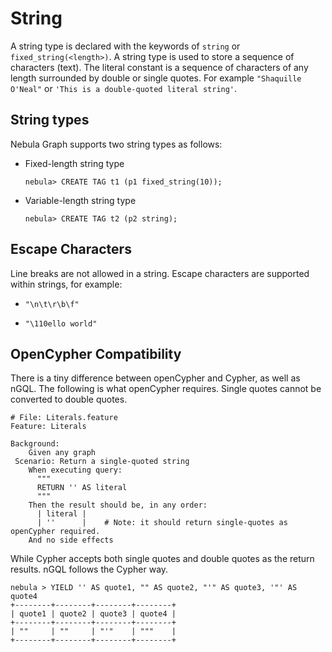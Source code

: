 # String

A string type is declared with the keywords of `string` or `fixed_string(<length>)`. A string type is used to store a sequence of characters (text). The literal constant is a sequence of characters of any length surrounded by double or single quotes. For example `"Shaquille O'Neal"` or `'This is a double-quoted literal string'`.

## String types

Nebula Graph supports two string types as follows:

- Fixed-length string type

    ```ngql
    nebula> CREATE TAG t1 (p1 fixed_string(10)); 
    ```

- Variable-length string type

    ```ngql
    nebula> CREATE TAG t2 (p2 string); 
    ```

## Escape Characters

Line breaks are not allowed in a string. Escape characters are supported within strings, for example:

- `"\n\t\r\b\f"`

- `"\110ello world"`

## OpenCypher Compatibility

There is a tiny difference between openCypher and Cypher, as well as nGQL. The following is what openCypher requires. Single quotes cannot be converted to double quotes.

```ngql
# File: Literals.feature
Feature: Literals

Background:
    Given any graph
 Scenario: Return a single-quoted string
    When executing query:
      """
      RETURN '' AS literal
      """
    Then the result should be, in any order:
      | literal |
      | ''      |    # Note: it should return single-quotes as openCypher required.
    And no side effects
```

While Cypher accepts both single quotes and double quotes as the return results. nGQL follows the Cypher way.

```ngql
nebula > YIELD '' AS quote1, "" AS quote2, "'" AS quote3, '"' AS quote4
+--------+--------+--------+--------+
| quote1 | quote2 | quote3 | quote4 |
+--------+--------+--------+--------+
| ""     | ""     | "'"    | """    |
+--------+--------+--------+--------+
```
